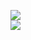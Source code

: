 [![](https://img.shields.io/badge/Made%20With-Github%20Spray-lightgrey.svg?style=for-the-badge&logo=github)](https://github.com/Annihil/github-spray#12601)  
[![](https://i.imgur.com/2DrTn0Z.gif)](https://github.com/Annihil/github-spray)